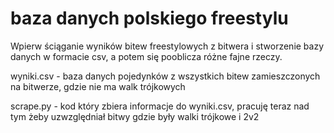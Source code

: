 # baza danych polskiego freestylu

Wpierw ściąganie wyników bitew freestylowych z bitwera i stworzenie bazy danych w formacie csv, a potem się pooblicza różne fajne rzeczy. 

wyniki.csv - baza danych pojedynków z wszystkich bitew zamieszczonych na bitwerze, gdzie nie ma walk trójkowych

scrape.py - kod który zbiera informacje do wyniki.csv, pracuję teraz nad tym żeby uzwzględniał bitwy gdzie były walki trójkowe i 2v2 
